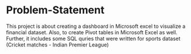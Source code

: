 # Problem-Statement
This project is about creating a dashboard in Microsoft excel to visualize a financial dataset. Also, to create Pivot tables in Microsoft Excel as well.
Further, it includes some SQL quries that were written for sports dataset (Cricket matches - Indian Premier League)
